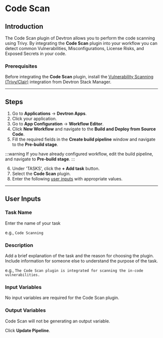 # Code Scan

## Introduction
The Code Scan plugin of Devtron allows you to perform the code scanning using Trivy. By integrating the **Code Scan** plugin into your workflow you can detect common Vulnerabilities, Misconfigurations, License Risks, and Exposed Secrets in your code.

### Prerequisites
Before integrating the **Code Scan** plugin, install the [Vulnerability Scanning (Trivy/Clair)](../integrations/vulnerability-scanning/README.md) integration from Devtron Stack Manager.

---

## Steps
1. Go to **Applications** → **Devtron Apps**.
2. Click your application.
3. Go to **App Configuration** → **Workflow Editor**.
4. Click **New Workflow** and navigate to the **Build and Deploy from Source Code**.
5. Fill the required fields in the **Create build pipeline** window and navigate to the **Pre-build stage**.

:::warning
If you have already configured workflow, edit the build pipeline, and navigate to **Pre-build stage**.
:::

6. Under 'TASKS', click the **+ Add task** button.
7. Select the **Code Scan** plugin.
8. Enter the following [user inputs](#user-inputs) with appropriate values.
---

## User Inputs

### Task Name
Enter the name of your task

e.g., `Code Scanning`

### Description
Add a brief explanation of the task and the reason for choosing the plugin. Include information for someone else to understand the purpose of the task.

e.g., `The Code Scan plugin is integrated for scanning the in-code vulnerabilities.`

### Input Variables

No input variables are required for the Code Scan plugin.

### Output Variables
Code Scan will not be generating an output variable.

Click **Update Pipeline**.



